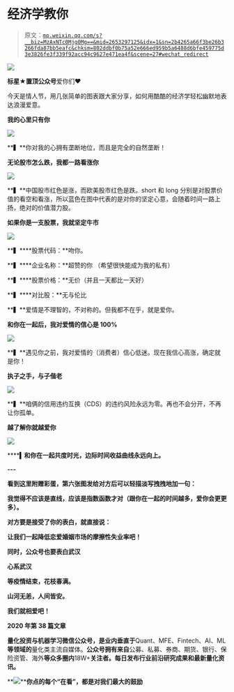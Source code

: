 # 经济学教你

> 原文：[`mp.weixin.qq.com/s?__biz=MzAxNTc0Mjg0Mg==&mid=2653297125&idx=1&sn=2b4265a66f3be26b3266fda87bb5eafc&chksm=802ddbf0b75a52e666ed959b5a6488d6bfe459775d3e3826fe3f339f92acc94c9627e471ea4f&scene=27#wechat_redirect`](http://mp.weixin.qq.com/s?__biz=MzAxNTc0Mjg0Mg==&mid=2653297125&idx=1&sn=2b4265a66f3be26b3266fda87bb5eafc&chksm=802ddbf0b75a52e666ed959b5a6488d6bfe459775d3e3826fe3f339f92acc94c9627e471ea4f&scene=27#wechat_redirect)

![](img/34178214a765d0578fea405af887f201.png)

**标星★****置顶****公众号**爱你们♥  

今天是情人节，用几张简单的图表跟大家分享，如何用酷酷的经济学轻松幽默地表达浪漫爱意。

**我的心里只有你**

![](img/47d5679c9f143091f6cca10ba9dca343.png)

**▍**你对我的心拥有垄断地位，而且是完全的自然垄断！

**无论股市怎么跌，我都一路看涨你**

![](img/947a09d3dc75394cec1a3253f710c4c6.png)

**▍**中国股市红色是涨，而欧美股市红色是跌。short 和 long 分别是对股票价值的看空和看涨，所以蓝色在图中代表的是对你的坚定心意，会随着时间一路上扬，绝对的价值潜力股。

**如果你是一支股票，我就坚定牛市**

![](img/83bf168fa139beee889c407da27972dd.png)

**▍****股票代码：**吻你。

**▍****企业名称：**超赞的你 （希望很快能成为我的私有）

**▍****股票价格：**无价（并且一天都比一天好）

**▍****对比股：**无与伦比

**▍**爱情是不理智的，不对称的。但我都不在乎，就是爱你。

**和你在一起后，我对爱情的信心是 100%**

![](img/4a83c1574a9754bd19c7644122dabd4b.png)

**▍**遇见你之前，我对爱情的（消费者）信心低迷。现在我信心高涨，确定就是你！

**执子之手，与子偕老**

![](img/2e6d14f01ab4a518dba754eefa426c42.png)

**▍**咱俩的信用违约互换（CDS）的违约风险永远为零。再也不会分开，不再让你孤单。

****越了解你就越爱你****

**![](img/2acd962b51114a579af70259b3cc6863.png)**

****▍**和你在一起共度时光，边际时间收益曲线永远向上。**

**---** 

**看到这里附赠彩蛋，第六张图发给对方后可以轻描淡写拽拽地加一句：**

****我觉得不应该是直线，应该是指数函数才对（跟你在一起的时间越多，爱你会更更多）。****

**对方要是接受了你的表白，就直接说：**

****让我们一起降低恋爱婚姻市场的摩擦性失业率吧！****

**同时，公众号也要表白武汉**

**心系武汉**

****等疫情结束，花枝春满。****

****山河无恙，人间皆安。****

****我们就相爱吧！****

**2020 年第 38 篇文章**

**量化投资与机器学习微信公众号，是业内垂直于**Quant、MFE、Fintech、AI、ML**等领域的**量化类主流自媒体。**公众号拥有来自**公募、私募、券商、期货、银行、保险资管、海外**等众多圈内**18W+**关注者。每日发布行业前沿研究成果和最新量化资讯。**

**![](img/6cba9abe9f2c434df7bd9c0d0d6e1156.png)****你点的每个“在看”，都是对我们最大的鼓励**